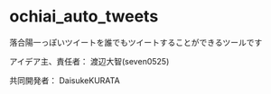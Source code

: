 # ochiai_auto_tweets
落合陽一っぽいツイートを誰でもツイートすることができるツールです


アイデア主、責任者：
渡辺大智(seven0525)

共同開発者：
DaisukeKURATA
